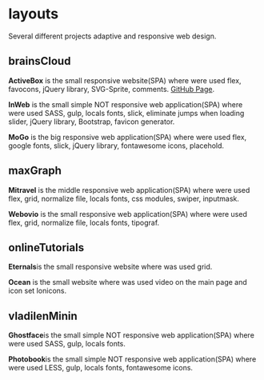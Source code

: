 # layouts
Several different projects adaptive and responsive web design.

## brainsCloud
**ActiveBox** is the small responsive website(SPA) where were used flex, favocons, jQuery library, SVG-Sprite, comments. [GitHub Page](https://https://andriistoliarov.github.io/layouts/brainsCloud/activeBox/index.html).

**InWeb** is the small simple NOT responsive web application(SPA) where were used SASS, gulp, locals fonts, slick, eliminate jumps when loading slider, jQuery library, Bootstrap, favicon generator.

**MoGo** is the big responsive web application(SPA) where were used flex, google fonts, slick, jQuery library, fontawesome icons, placehold.

## maxGraph
**Mitravel** is the middle responsive web application(SPA) where were used flex, grid, normalize file, locals fonts, css modules, swiper, inputmask.

**Webovio** is the small responsive web application(SPA) where were used flex, grid, normalize file, locals fonts, tipograf.

## onlineTutorials
**Eternals**is the small responsive website where was used grid.

**Ocean** is the small website where was used video on the main page and icon set Ionicons.

## vladilenMinin
**Ghostface**is the small simple NOT responsive web application(SPA) where were used SASS, gulp, locals fonts.

**Photobook**is the small simple NOT responsive web application(SPA) where were used LESS, gulp, locals fonts, fontawesome icons.

